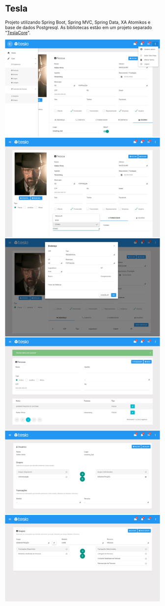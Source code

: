 # Tesla
Projeto utilizando Spring Boot, Spring MVC, Spring Data, XA Atomikos e base de dados Postgresql.
As bibliotecas estão em um projeto separado "[TeslaCore](https://github.com/caiocolares/TeslaCore)".


![Alt text](example1.jpg?raw=true "Example1")
![Alt text](example2.jpg?raw=true "Example2")
![Alt text](example3.jpg?raw=true "Example3")
![Alt text](example4.jpg?raw=true "Example4")
![Alt text](example5.jpg?raw=true "Example5")
![Alt text](example6.jpg?raw=true "Example6")
